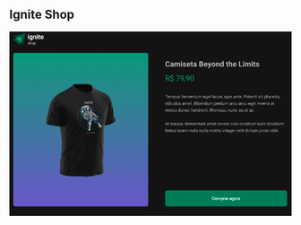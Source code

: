## Ignite Shop

![Page cover](https://github.com/eriksongoncalves/ignite-shop/blob/master/screenshot.jpg?raw=true)

